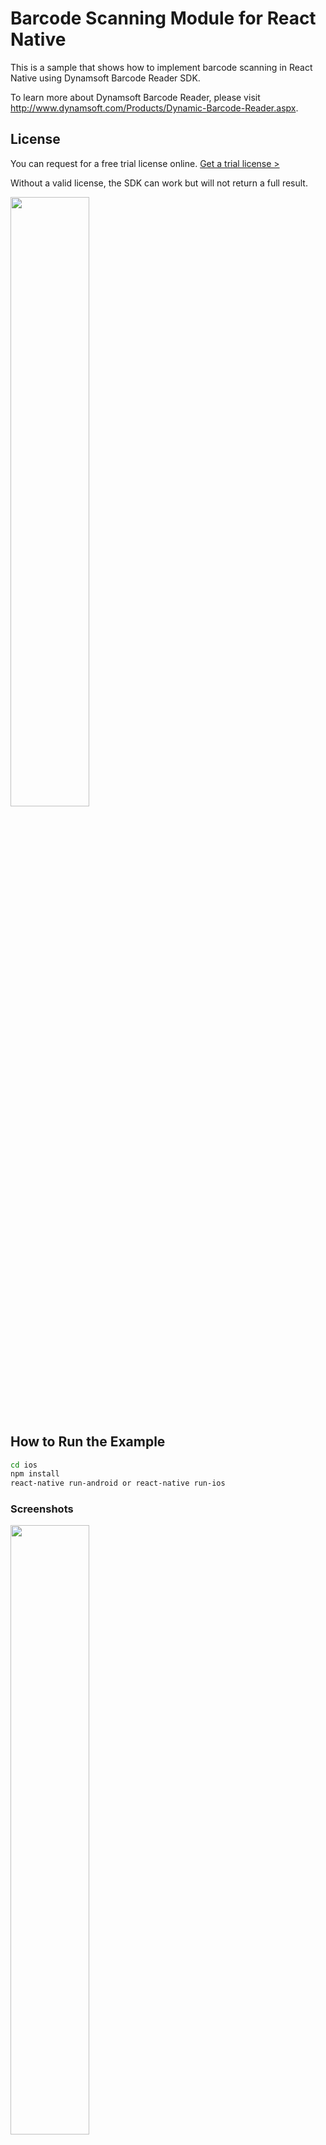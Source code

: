 # Barcode Scanning Module for React Native

This is a sample that shows how to implement barcode scanning in React Native using Dynamsoft Barcode Reader SDK. 

To learn more about Dynamsoft Barcode Reader, please visit http://www.dynamsoft.com/Products/Dynamic-Barcode-Reader.aspx.


## License

You can request for a free trial license online. [Get a trial license >](https://www.dynamsoft.com/CustomerPortal/Portal/Triallicense.aspx)

Without a valid license, the SDK can work but will not return a full result.

<kbd><img src="http://www.codepool.biz/wp-content/uploads/2017/04/react-native-barcode-license.png" width="50%">

## How to Run the Example

```bash
cd ios
npm install
react-native run-android or react-native run-ios
```

### Screenshots

<kbd><img src="http://www.codepool.biz/wp-content/uploads/2017/04/react-native-barcode-detection.jpg" width="50%">

<kbd><img src="http://www.codepool.biz/wp-content/uploads/2017/04/react-native-barcode-result.png" width="50%">

## How to Use the Barcode Scanning Module

### In Android

1. Create a new React Native project.

    ```bash
    react-native init NewProject
    ```

2. Add the local module to dependencies in `package.json`.

    ```json
    "dependencies": {
		"react": "16.0.0-alpha.6",
		"react-native": "0.43.3",
		"react-native-dbr":"file:../"
	},
    ```

3. Link dependencies.

    ```bash
    react-native link
    ```

4. Use **flatDir** to define library path in `android/build.gradle`.

    ```
    flatDir {
        dirs "$rootDir/../node_modules/react-native-dbr/android/lib"
    }
    ```

4. Use the module in `App.js`.

    ```javascript
    import BarcodeReaderManager from 'react-native-dbr';

    BarcodeReaderManager.readBarcode('your license key', (msg) => {
        this.setState({result: msg});
        }, 
        (err) => {
        console.log(err);
    });
    ```

### In iOS

1. Create a new React Native project.

    ```bash
    react-native init NewProject
    ```

2. Add the local module to dependencies in `NewProject/package.json`.

    ```json
    "dependencies": {
        "react": "16.0.0-alpha.6",
        "react-native": "0.43.3",
        "react-native-dbr":"file:../"
    }
    ```

3. Remove `node_moudules` and install.

    ```bash
    sudo rm -rf node_moudules 
    npm install or yarn
    ```

4. Add `BarcodeReaderManager.xcodeproj` to  your project libraries.

5. Use the module in `App.js`.

    ```javascript
    import BarcodeReaderManager from 'react-native-dbr';
    BarcodeReaderManager.readBarcode('your license here').then((msg) =>{
        this.setState({result: msg});
    }).catch((err) => {
        console.log(err);
    });
    ```

6. To achieve navigation from react-native to viewController, in `AppDelegate.h` and `AppDelegate.m`, add the following code:

    ```AppDelegate.h:
    ...
    @property (nonatomic, strong) UIWindow *window;
    @property (nonatomic, strong) UINavigationController *nav;
    @property (nonatomic, strong) RCTRootView *rootView;
    @property (nonatomic, strong) UIViewController *rootViewController;
    ...
    
    ```AppDelegate.m:
    #import "../../../ios/BarcodeReaderManagerViewController.h"
    #import "../../../ios/DbrManager.h"

    - (BOOL)application:(UIApplication *)application didFinishLaunchingWithOptions:(NSDictionary *)launchOptions
    {
    //  self.window.rootViewController = rootViewController;
        _nav = [[UINavigationController alloc] initWithRootViewController:_rootViewController];
        self.window.rootViewController = _nav;
        _nav.navigationBarHidden = YES;
        [[NSNotificationCenter defaultCenter] addObserver:self selector:@selector(doNotification:) name:@"readBarcode" object:nil];
        [[NSNotificationCenter defaultCenter] addObserver:self selector:@selector(backToJs:) name:@"backToJs" object:nil];
        [self.window makeKeyAndVisible];
        return YES;
    }

    -(void)doNotification:(NSNotification *)notification{
        BarcodeReaderManagerViewController* dbrMangerController = [[BarcodeReaderManagerViewController alloc] init];
        dbrMangerController.dbrManager = [[DbrManager alloc] initWithLicense:notification.userInfo[@"inputValue"]];
        [self.nav pushViewController:dbrMangerController animated:YES];
    }

    -(void)backToJs:(NSNotification *)notification{
        [self.nav popToViewController:self.rootViewController animated:YES];
    }
    ```

## Blog

[Android Barcode Detection Component for React Native](http://www.codepool.biz/android-barcode-detection-component-react-native.html)
